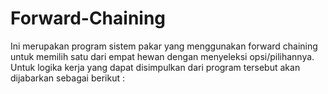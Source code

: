 # Forward-Chaining

Ini merupakan program sistem pakar yang menggunakan forward chaining untuk memilih satu dari empat hewan dengan menyeleksi opsi/pilihannya.
Untuk logika kerja yang dapat disimpulkan dari program tersebut akan dijabarkan sebagai berikut : 

